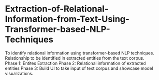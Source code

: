 # Extraction-of-Relational-Information-from-Text-Using-Transformer-based-NLP-Techniques
To identify relational information using transformer-based NLP techniques. Relationship to be identified in extracted entities from the text corpus.
Phase 1: Entites Extraction
Phase 2: Relational information of extracted entities
Phase 3: Build UI to take input of text corpus and showcase model visualizations.